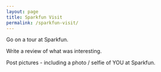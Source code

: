 ```yaml
---
layout: page
title: Sparkfun Visit
permalink: /sparkfun-visit/
---
```


Go on a tour at Sparkfun.

Write a review of what was interesting.

Post pictures - including a photo / selfie of YOU at Sparkfun.

